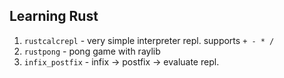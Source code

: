 ## Learning Rust

1. `rustcalcrepl` - very simple interpreter repl. supports `+ - * /`
1. `rustpong` - pong game with raylib
1. `infix_postfix` - infix -> postfix -> evaluate repl.
